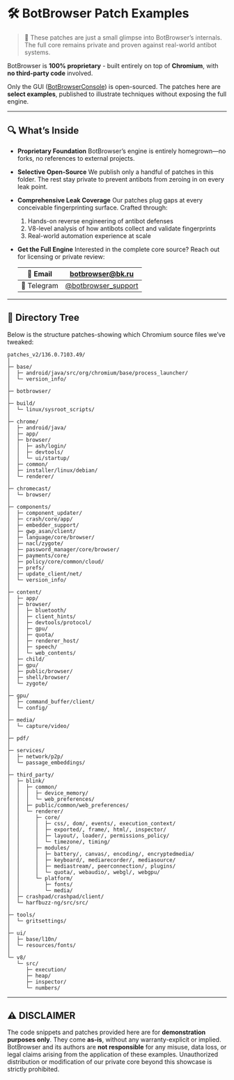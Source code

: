 # 🛠️ BotBrowser Patch Examples

> 🚧 These patches are just a small glimpse into BotBrowser’s internals. The full core remains private and proven against real-world antibot systems.

BotBrowser is **100% proprietary** - built entirely on top of **Chromium**, with **no third-party code** involved.

Only the GUI ([BotBrowserConsole](https://github.com/botswin/BotBrowser/tree/main/console)) is open-sourced.
The patches here are **select examples**, published to illustrate techniques without exposing the full engine.

---

## 🔍 What’s Inside

- **Proprietary Foundation**
  BotBrowser’s engine is entirely homegrown—no forks, no references to external projects.

- **Selective Open-Source**
  We publish only a handful of patches in this folder. The rest stay private to prevent antibots from zeroing in on every leak point.

- **Comprehensive Leak Coverage**
  Our patches plug gaps at every conceivable fingerprinting surface. Crafted through:
  1. Hands-on reverse engineering of antibot defenses
  2. V8-level analysis of how antibots collect and validate fingerprints
  3. Real-world automation experience at scale

- **Get the Full Engine**
  Interested in the complete core source? Reach out for licensing or private review:

  | 📧 Email    | [botbrowser@bk.ru](mailto:botbrowser@bk.ru) |
  |------------|--------------------------------------------------------------|
  | 📱 Telegram | [@botbrowser_support](https://t.me/botbrowser_support)               |

---

## 📂 Directory Tree

Below is the structure patches-showing which Chromium source files we’ve tweaked:

```
patches_v2/136.0.7103.49/
│
├─ base/
│  ├─ android/java/src/org/chromium/base/process_launcher/
│  └─ version_info/
│
├─ botbrowser/
│
├─ build/
│  └─ linux/sysroot_scripts/
│
├─ chrome/
│  ├─ android/java/
│  ├─ app/
│  ├─ browser/
│  │  ├─ ash/login/
│  │  ├─ devtools/
│  │  └─ ui/startup/
│  ├─ common/
│  ├─ installer/linux/debian/
│  └─ renderer/
│
├─ chromecast/
│  └─ browser/
│
├─ components/
│  ├─ component_updater/
│  ├─ crash/core/app/
│  ├─ embedder_support/
│  ├─ gwp_asan/client/
│  ├─ language/core/browser/
│  ├─ nacl/zygote/
│  ├─ password_manager/core/browser/
│  ├─ payments/core/
│  ├─ policy/core/common/cloud/
│  ├─ prefs/
│  ├─ update_client/net/
│  └─ version_info/
│
├─ content/
│  ├─ app/
│  ├─ browser/
│  │  ├─ bluetooth/
│  │  ├─ client_hints/
│  │  ├─ devtools/protocol/
│  │  ├─ gpu/
│  │  ├─ quota/
│  │  ├─ renderer_host/
│  │  ├─ speech/
│  │  └─ web_contents/
│  ├─ child/
│  ├─ gpu/
│  ├─ public/browser/
│  ├─ shell/browser/
│  └─ zygote/
│
├─ gpu/
│  ├─ command_buffer/client/
│  └─ config/
│
├─ media/
│  └─ capture/video/
│
├─ pdf/
│
├─ services/
│  ├─ network/p2p/
│  └─ passage_embeddings/
│
├─ third_party/
│  ├─ blink/
│  │  ├─ common/
│  │  │  ├─ device_memory/
│  │  │  └─ web_preferences/
│  │  ├─ public/common/web_preferences/
│  │  └─ renderer/
│  │     ├─ core/
│  │     │  ├─ css/, dom/, events/, execution_context/
│  │     │  ├─ exported/, frame/, html/, inspector/
│  │     │  ├─ layout/, loader/, permissions_policy/
│  │     │  └─ timezone/, timing/
│  │     ├─ modules/
│  │     │  ├─ battery/, canvas/, encoding/, encryptedmedia/
│  │     │  ├─ keyboard/, mediarecorder/, mediasource/
│  │     │  ├─ mediastream/, peerconnection/, plugins/
│  │     │  └─ quota/, webaudio/, webgl/, webgpu/
│  │     └─ platform/
│  │        ├─ fonts/
│  │        └─ media/
│  ├─ crashpad/crashpad/client/
│  └─ harfbuzz-ng/src/src/
│
├─ tools/
│  └─ gritsettings/
│
├─ ui/
│  ├─ base/l10n/
│  └─ resources/fonts/
│
└─ v8/
   └─ src/
      ├─ execution/
      ├─ heap/
      ├─ inspector/
      └─ numbers/
```


---

## ⚠️ DISCLAIMER

The code snippets and patches provided here are for **demonstration purposes only**. They come **as-is**, without any warranty-explicit or implied. BotBrowser and its authors are **not responsible** for any misuse, data loss, or legal claims arising from the application of these examples. Unauthorized distribution or modification of our private core beyond this showcase is strictly prohibited.
